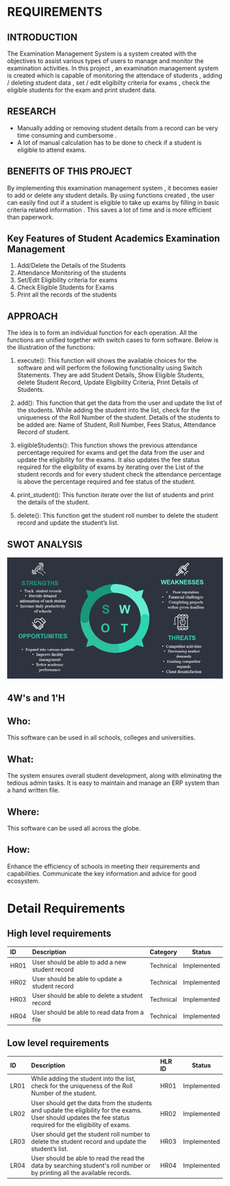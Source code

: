 # REQUIREMENTS

## INTRODUCTION

The Examination Management System is a system created with the objectives to assist various types of users to manage and monitor the examination activities. In this project , an examination management system is created which is capable of monitoring the attendace of students , adding / deleting student data , set / edit eligibilty criteria for exams , check the eligible students for the exam and print student data.

## RESEARCH

* Manually adding or removing student details from a record can be very time consuming and cumbersome . 
* A lot of manual calculation has to be done to check if a student is eligible to attend exams. 

## BENEFITS OF THIS PROJECT

By implementing this examination management system , it becomes easier to add or delete any student details. By using functions created , the user can easily find out if a student is eligible to take up exams by filling in basic criteria related information . This saves a lot of time and is more efficient than paperwork. 

## Key Features of Student Academics Examination Management
1. Add/Delete the Details of the Students
2. Attendance Monitoring of the students
3. Set/Edit Eligibility criteria for exams
4. Check Eligible Students for Exams
5. Print all the records of the students

## APPROACH

The idea is to form an individual function for each operation. All the functions are unified together with switch cases to form software. Below is the illustration of the functions:
1. execute(): This function will shows the available choices for the software and will perform the following functionality using Switch Statements.
They are add Student Details, Show Eligible Students, delete Student Record, Update Eligibility Criteria, Print Details of Students.

2. add(): This function that get the data from the user and update the list of the students. While adding the student into the list, check for the uniqueness of the Roll Number of the student. Details of the students to be added are: Name of Student, Roll Number, Fees Status, Attendance Record of student.

3. eligibleStudents(): This function shows the previous attendance percentage required for exams and get the data from the user and update the eligibility for the exams. It also updates the fee status required for the eligibility of exams by iterating over the List of the student records and for every student check the attendance percentage is above the percentage required and fee status of the student.

4. print_student(): This function iterate over the list of students and print the details of the student.

5. delete(): This function get the student roll number to delete the student record and update the student’s list.

## SWOT ANALYSIS 

![Banner](https://github.com/sammy-9930/Examination_Management_System/blob/main/1_Requirements/SWOT_ANALYSIS.JPG)

## 4W's and 1'H
## Who: 
This software can be used in all schools, colleges and universities.
## What:
The system ensures overall student development, along with eliminating the tedious admin tasks. It is easy to maintain and manage an ERP system than a hand written file.
## Where:
This software can be used all across the globe.
## How:
Enhance the efficiency of schools in meeting their requirements and capabilities. Communicate the key information and advice for good ecosystem.

# Detail Requirements
## High level requirements

|ID	  |Description 	                                  |Category  |Status | 
|:----|:----------------------------------------------|:---------|----------|
|HR01	|User should be able to add a new student record| Technical|Implemented |
|HR02	|User should be able to update a student record	| Technical|Implemented |
|HR03	|User should be able to delete a student record	| Technical|Implemented |
|HR04	|User should be able to read data from a file	  | Technical|Implemented |

## Low level requirements
|ID   |Description                                                                                            |HLR ID    |Status    |
|:----|:------------------------------------------------------------------------------------------------------|:---------|----------|
|LR01 |While adding the student into the list, check for the uniqueness of the Roll Number of the student.    |HR01      |Implemented |
|LR02 |User should get the data from the students and update the eligibility for the exams. User should  updates the fee status required for the eligibility of exams.       |HR02      |Implemented |                                        
|LR03 |User should get the student roll number to delete the student record and update the student’s list.    |HR03      |Implemented |
|LR04 |User should be able to read the read the data by searching student's roll number or by printing all the available records.|HR04      |Implemented |
       























